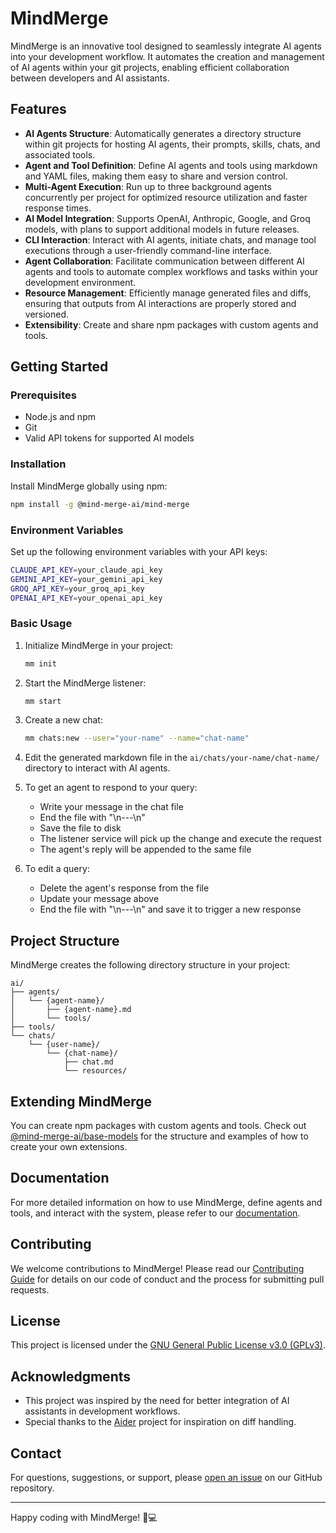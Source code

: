 # MindMerge

MindMerge is an innovative tool designed to seamlessly integrate AI agents into your development workflow. It automates the creation and management of AI agents within your git projects, enabling efficient collaboration between developers and AI assistants.

## Features

- **AI Agents Structure**: Automatically generates a directory structure within git projects for hosting AI agents, their prompts, skills, chats, and associated tools.
- **Agent and Tool Definition**: Define AI agents and tools using markdown and YAML files, making them easy to share and version control.
- **Multi-Agent Execution**: Run up to three background agents concurrently per project for optimized resource utilization and faster response times.
- **AI Model Integration**: Supports OpenAI, Anthropic, Google, and Groq models, with plans to support additional models in future releases.
- **CLI Interaction**: Interact with AI agents, initiate chats, and manage tool executions through a user-friendly command-line interface.
- **Agent Collaboration**: Facilitate communication between different AI agents and tools to automate complex workflows and tasks within your development environment.
- **Resource Management**: Efficiently manage generated files and diffs, ensuring that outputs from AI interactions are properly stored and versioned.
- **Extensibility**: Create and share npm packages with custom agents and tools.

## Getting Started

### Prerequisites

- Node.js and npm
- Git
- Valid API tokens for supported AI models

### Installation

Install MindMerge globally using npm:

```bash
npm install -g @mind-merge-ai/mind-merge
```

### Environment Variables

Set up the following environment variables with your API keys:

```bash
CLAUDE_API_KEY=your_claude_api_key
GEMINI_API_KEY=your_gemini_api_key
GROQ_API_KEY=your_groq_api_key
OPENAI_API_KEY=your_openai_api_key
```

### Basic Usage

1. Initialize MindMerge in your project:
   ```bash
   mm init
   ```

2. Start the MindMerge listener:
   ```bash
   mm start
   ```

3. Create a new chat:
   ```bash
   mm chats:new --user="your-name" --name="chat-name"
   ```

4. Edit the generated markdown file in the `ai/chats/your-name/chat-name/` directory to interact with AI agents.

5. To get an agent to respond to your query:
    - Write your message in the chat file
    - End the file with "\n---\n"
    - Save the file to disk
    - The listener service will pick up the change and execute the request
    - The agent's reply will be appended to the same file

6. To edit a query:
    - Delete the agent's response from the file
    - Update your message above
    - End the file with "\n---\n" and save it to trigger a new response

## Project Structure

MindMerge creates the following directory structure in your project:

```
ai/
├── agents/
│   └── {agent-name}/
│       ├── {agent-name}.md
│       └── tools/
├── tools/
└── chats/
    └── {user-name}/
        └── {chat-name}/
            ├── chat.md
            └── resources/
```

## Extending MindMerge

You can create npm packages with custom agents and tools. Check out [@mind-merge-ai/base-models](https://www.npmjs.com/package/@mind-merge-ai/base-models) for the structure and examples of how to create your own extensions.

## Documentation

For more detailed information on how to use MindMerge, define agents and tools, and interact with the system, please refer to our [documentation](link-to-documentation).

## Contributing

We welcome contributions to MindMerge! Please read our [Contributing Guide](link-to-contributing-guide) for details on our code of conduct and the process for submitting pull requests.

## License

This project is licensed under the [GNU General Public License v3.0 (GPLv3)](https://www.gnu.org/licenses/gpl-3.0.en.html).

## Acknowledgments

- This project was inspired by the need for better integration of AI assistants in development workflows.
- Special thanks to the [Aider](https://github.com/paul-gauthier/aider) project for inspiration on diff handling.

## Contact

For questions, suggestions, or support, please [open an issue](link-to-issues) on our GitHub repository.

---

Happy coding with MindMerge! 🧠💻